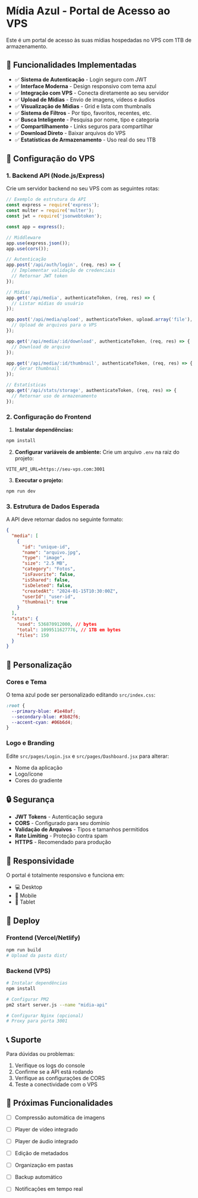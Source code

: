 # Mídia Azul - Portal de Acesso ao VPS

Este é um portal de acesso às suas mídias hospedadas no VPS com 1TB de armazenamento.

## 🚀 Funcionalidades Implementadas

- ✅ **Sistema de Autenticação** - Login seguro com JWT
- ✅ **Interface Moderna** - Design responsivo com tema azul
- ✅ **Integração com VPS** - Conecta diretamente ao seu servidor
- ✅ **Upload de Mídias** - Envio de imagens, vídeos e áudios
- ✅ **Visualização de Mídias** - Grid e lista com thumbnails
- ✅ **Sistema de Filtros** - Por tipo, favoritos, recentes, etc.
- ✅ **Busca Inteligente** - Pesquisa por nome, tipo e categoria
- ✅ **Compartilhamento** - Links seguros para compartilhar
- ✅ **Download Direto** - Baixar arquivos do VPS
- ✅ **Estatísticas de Armazenamento** - Uso real do seu 1TB

## 🔧 Configuração do VPS

### 1. Backend API (Node.js/Express)

Crie um servidor backend no seu VPS com as seguintes rotas:

```javascript
// Exemplo de estrutura da API
const express = require('express');
const multer = require('multer');
const jwt = require('jsonwebtoken');

const app = express();

// Middleware
app.use(express.json());
app.use(cors());

// Autenticação
app.post('/api/auth/login', (req, res) => {
  // Implementar validação de credenciais
  // Retornar JWT token
});

// Mídias
app.get('/api/media', authenticateToken, (req, res) => {
  // Listar mídias do usuário
});

app.post('/api/media/upload', authenticateToken, upload.array('file'), (req, res) => {
  // Upload de arquivos para o VPS
});

app.get('/api/media/:id/download', authenticateToken, (req, res) => {
  // Download de arquivo
});

app.get('/api/media/:id/thumbnail', authenticateToken, (req, res) => {
  // Gerar thumbnail
});

// Estatísticas
app.get('/api/stats/storage', authenticateToken, (req, res) => {
  // Retornar uso de armazenamento
});
```

### 2. Configuração do Frontend

1. **Instalar dependências:**
```bash
npm install
```

2. **Configurar variáveis de ambiente:**
Crie um arquivo `.env` na raiz do projeto:
```env
VITE_API_URL=https://seu-vps.com:3001
```

3. **Executar o projeto:**
```bash
npm run dev
```

### 3. Estrutura de Dados Esperada

A API deve retornar dados no seguinte formato:

```json
{
  "media": [
    {
      "id": "unique-id",
      "name": "arquivo.jpg",
      "type": "image",
      "size": "2.5 MB",
      "category": "Fotos",
      "isFavorite": false,
      "isShared": false,
      "isDeleted": false,
      "createdAt": "2024-01-15T10:30:00Z",
      "userId": "user-id",
      "thumbnail": true
    }
  ],
  "stats": {
    "used": 536870912000, // bytes
    "total": 1099511627776, // 1TB em bytes
    "files": 150
  }
}
```

## 🎨 Personalização

### Cores e Tema
O tema azul pode ser personalizado editando `src/index.css`:

```css
:root {
  --primary-blue: #1e40af;
  --secondary-blue: #3b82f6;
  --accent-cyan: #06b6d4;
}
```

### Logo e Branding
Edite `src/pages/Login.jsx` e `src/pages/Dashboard.jsx` para alterar:
- Nome da aplicação
- Logo/ícone
- Cores do gradiente

## 🔒 Segurança

- **JWT Tokens** - Autenticação segura
- **CORS** - Configurado para seu domínio
- **Validação de Arquivos** - Tipos e tamanhos permitidos
- **Rate Limiting** - Proteção contra spam
- **HTTPS** - Recomendado para produção

## 📱 Responsividade

O portal é totalmente responsivo e funciona em:
- 💻 Desktop
- 📱 Mobile
- 📱 Tablet

## 🚀 Deploy

### Frontend (Vercel/Netlify)
```bash
npm run build
# Upload da pasta dist/
```

### Backend (VPS)
```bash
# Instalar dependências
npm install

# Configurar PM2
pm2 start server.js --name "midia-api"

# Configurar Nginx (opcional)
# Proxy para porta 3001
```

## 📞 Suporte

Para dúvidas ou problemas:
1. Verifique os logs do console
2. Confirme se a API está rodando
3. Verifique as configurações de CORS
4. Teste a conectividade com o VPS

## 🔄 Próximas Funcionalidades

- [ ] Compressão automática de imagens
- [ ] Player de vídeo integrado
- [ ] Player de áudio integrado
- [ ] Edição de metadados
- [ ] Organização em pastas
- [ ] Backup automático
- [ ] Notificações em tempo real


